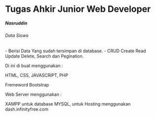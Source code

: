 <h1> Tugas Ahkir Junior Web Developer </h1>
<h5> Nasruddin </h5>
<h6> Data Siswa </h6>
- Berisi Data Yang sudah tersimpan di database.
- CRUD Create Read Update Delete, Search dan Pegination.
<p>Di ini di buat menggunakan :</p>
<p>HTML, CSS, JAVASCRIPT, PHP</p>
<P>Fremeword Bootstrap</P>
<p>Web Server menggunakan :</p>
<p>XAMPP untuk database MYSQL, untuk Hosting menggunakan dash.infinityfree.com</p>
